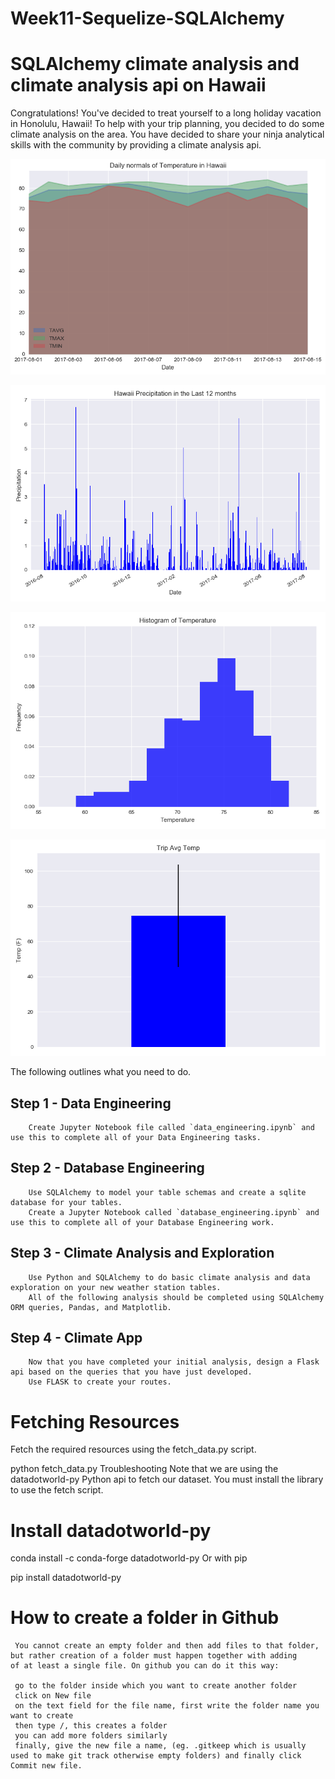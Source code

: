 # Week11-Sequelize-SQLAlchemy
# SQLAlchemy climate analysis and climate analysis api on Hawaii

Congratulations! You've decided to treat yourself to a long holiday vacation in Honolulu, Hawaii! 
To help with your trip planning, you decided to do some climate analysis on the area. 
You have decided to share your ninja analytical skills with the community by providing a climate analysis api.

![picture](image/Daily_normals_of_Temperature_in_Hawaii.png)

![picture](image/Hawaii_Precipitation_in_the_Last_12_months.png)

![picture](image/Histogram_of_Temperature.png)

![picture](image/Trip_Avg_Temp.png)


The following outlines what you need to do.

## Step 1 - Data Engineering
        Create Jupyter Notebook file called `data_engineering.ipynb` and use this to complete all of your Data Engineering tasks.
## Step 2 - Database Engineering
        Use SQLAlchemy to model your table schemas and create a sqlite database for your tables. 
        Create a Jupyter Notebook called `database_engineering.ipynb` and use this to complete all of your Database Engineering work.
## Step 3 - Climate Analysis and Exploration
        Use Python and SQLAlchemy to do basic climate analysis and data exploration on your new weather station tables. 
        All of the following analysis should be completed using SQLAlchemy ORM queries, Pandas, and Matplotlib.
## Step 4 - Climate App
        Now that you have completed your initial analysis, design a Flask api based on the queries that you have just developed.
        Use FLASK to create your routes.

# Fetching Resources
Fetch the required resources using the fetch_data.py script.

python fetch_data.py
Troubleshooting
Note that we are using the datadotworld-py Python api to fetch our dataset. You must install the library to use the fetch script.

# Install datadotworld-py
conda install -c conda-forge datadotworld-py
Or with pip

pip install datadotworld-py



#  How to create a folder in Github

     You cannot create an empty folder and then add files to that folder, but rather creation of a folder must happen together with adding      of at least a single file. On github you can do it this way:

     go to the folder inside which you want to create another folder
     click on New file
     on the text field for the file name, first write the folder name you want to create
     then type /, this creates a folder
     you can add more folders similarly
     finally, give the new file a name, (eg. .gitkeep which is usually used to make git track otherwise empty folders) and finally click        Commit new file.
